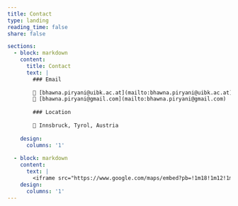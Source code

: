 ```yaml
---
title: Contact
type: landing
reading_time: false
share: false

sections:
  - block: markdown
    content:
      title: Contact
      text: |
        ### Email
        
        📧 [bhawna.piryani@uibk.ac.at](mailto:bhawna.piryani@uibk.ac.at)  
        📧 [bhawna.piryani@gmail.com](mailto:bhawna.piryani@gmail.com)
        
        ### Location
        
        📍 Innsbruck, Tyrol, Austria
        
    design:
      columns: '1'
  
  - block: markdown
    content:
      text: |
        <iframe src="https://www.google.com/maps/embed?pb=!1m18!1m12!1m3!1d43587.93877607326!2d11.36299!3d47.26692!2m3!1f0!2f0!3f0!3m2!1i1024!2i768!4f13.1!3m3!1m2!1s0x479d6ecfe1f8ca73%3A0x4c41e22f0cad0c4e!2sUniversity%20of%20Innsbruck!5e0!3m2!1sen!2sat" width="100%" height="300" style="border:0; border-radius: 8px;" allowfullscreen="" loading="lazy"></iframe>
    design:
      columns: '1'
---
```

